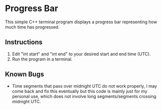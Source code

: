 # Progress Bar

This simple C++ terminal program displays a progress bar representing how much time has progressed.

## Instructions

1. Edit "int start" and "int end" to your desired start and end time (UTC).
2. Run the program in a terminal.

## Known Bugs

- Time segments that pass over midnight UTC do not work properly, I may come back and fix this eventually but this code is mainly just for my personal use, which does not involve long segments/segments crossing midnight UTC.
